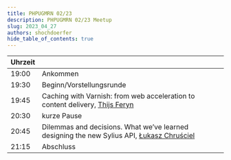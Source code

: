 ```yaml
---
title: PHPUGMRN 02/23
description: PHPUGMRN 02/23 Meetup
slug: 2023_04_27
authors: shochdoerfer
hide_table_of_contents: true
---
```


| Uhrzeit |                                                                                                                                   | 
|---------|-----------------------------------------------------------------------------------------------------------------------------------|
| 19:00   | Ankommen                                                                                                                          |
| 19:30   | Beginn/Vorstellungsrunde                                                                                                          |
| 19:45   | Caching with Varnish: from web acceleration to content delivery, [Thijs Feryn](https://twitter.com/ThijsFeryn)                    |
| 20:30   | kurze Pause                                                                                                                       |
| 20:45   | Dilemmas and decisions. What we’ve learned designing the new Sylius API, [Łukasz Chruściel](https://twitter.com/lukaszchrusciel)  |
| 21:15   | Abschluss                                                                                                                         |
